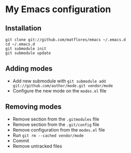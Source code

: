 # My Emacs configuration

## Installation

```
git clone git://github.com/matflores/emacs ~/.emacs.d
cd ~/.emacs.d
git submodule init
git submodule update
```

## Adding modes

* Add new submodule with `git submodule add git://github.com/author/mode.git vendor/mode`
* Configure the new mode on the `modes.el` file

## Removing modes

* Remove section from the `.gitmodules` file
* Remove section from the `.git/config` file
* Remove configuration from the `modes.el` file
* Run `git rm --cached vendor/mode`
* Commit
* Remove untracked files
